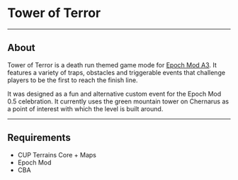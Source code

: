 # Tower of Terror
----
## About

Tower of Terror is a death run themed game mode for [Epoch Mod A3](https://github.com/EpochModTeam/Epoch). It features a variety of traps, obstacles and triggerable events that challenge players to be the first to reach the finish line.

It was designed as a fun and alternative custom event for the Epoch Mod 0.5 celebration. It currently uses the green mountain tower on Chernarus as a point of interest with which the level is built around.

----
## Requirements
* CUP Terrains Core + Maps
* Epoch Mod 
* CBA